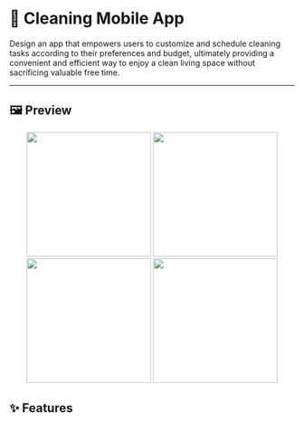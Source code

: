# 🧼 Cleaning Mobile App

Design an app that empowers users to customize and schedule cleaning tasks according to their preferences and budget, ultimately providing a convenient and efficient way to enjoy a clean living space without sacrificing valuable free time.
___________________________________________________________

## 🖼️ Preview
<div style="text-align: center;">
<img src="https://i.imgur.com/wSA5CWK.jpeg" width="220"/>
<img src="https://i.imgur.com/fmt2uRQ.jpeg" width="220"/>
<img src="https://i.imgur.com/sLfERYJ.jpeg" width="220"/>  
<img src="https://github.com/user-attachments/assets/064b4d59-b63d-466a-9a16-0cca6064ecde" width="220"/>
</div>

## ✨ Features
